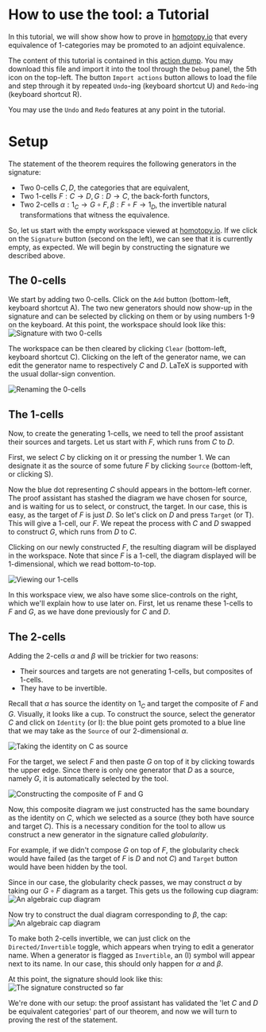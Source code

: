 
# How to use the tool: a Tutorial

In this tutorial, we will show show how to prove in [homotopy.io](https://beta.homotopy.io) that every equivalence of 1-categories may be promoted to an adjoint equivalence.

The content of this tutorial is contained in this [action dump](./homotopy-model/tests/examples/equivalence_to_adjoint_equivalence.json). You may download this file and import it into the tool through the `Debug` panel, the 5th icon on the top-left.
The button `Import actions` button allows to load the file and step through it by repeated `Undo`-ing (keyboard shortcut U) and `Redo`-ing (keyboard shortcut R).

You may use the `Undo` and `Redo` features at any point in the tutorial.

# Setup

The statement of the theorem requires the following generators in the signature:
- Two 0-cells $C,D$, the categories that are equivalent,
- Two 1-cells $F: C \to D,G: D \to C$, the back-forth functors,
- Two 2-cells $\alpha: 1_C \to G \circ F,\beta: F \circ F \to 1_D$, the invertible natural transformations that witness the equivalence.

So, let us start with the empty workspace viewed at [homotopy.io](https://beta.homotopy.io).
If we click on the `Signature` button (second on the left), we can see that it is currently empty, as expected. We will begin by constructing the signature we described above.

## The 0-cells

We start by adding two 0-cells. Click on the `Add` button (bottom-left, keyboard shortcut A). The two new generators should now show-up in the signature and can be selected by clicking on them or by using numbers 1-9 on the keyboard. At this point, the workspace should look like this:
![Signature with two 0-cells](./doc/img/tutorial1.png)

The workspace can be then cleared by clicking `Clear` (bottom-left, keyboard shortcut C).
Clicking on the left of the generator name, we can edit the generator name to respectively $C$ and $D$. LaTeX is supported with the usual dollar-sign convention.

![Renaming the 0-cells](./doc/img/tutorial2.png)

## The 1-cells

Now, to create the generating 1-cells, we need to tell the proof assistant their sources and targets. Let us start with $F$, which runs from $C$ to $D$.

First, we select $C$ by clicking on it or pressing the number 1. We can designate it as the source of some future $F$ by clicking `Source` (bottom-left, or clicking S).

Now the blue dot representing $C$ should appears in the bottom-left corner. The proof assistant has stashed the diagram we have chosen for source, and is waiting for us to select, or construct, the target.
In our case, this is easy, as the target of $F$ is just $D$. So let's click on $D$ and press `Target` (or T).
This will give a 1-cell, our $F$. We repeat the process with $C$ and $D$ swapped to construct $G$, which runs from $D$ to $C$.

Clicking on our newly constructed $F$, the resulting diagram will be displayed in the workspace. Note that since $F$ is a 1-cell, the diagram displayed will be 1-dimensional, which we read bottom-to-top.

![Viewing our 1-cells](./doc/img/tutorial3.png)

In this workspace view, we also have some slice-controls on the right, which we'll explain how to use later on. First, let us rename these 1-cells to $F$ and $G$, as we have done previously for $C$ and $D$.

## The 2-cells

Adding the 2-cells $\alpha$ and $\beta$ will be trickier for two reasons:
- Their sources and targets are not generating 1-cells, but composites of 1-cells.
- They have to be invertible.

Recall that $\alpha$ has source the identity on $1_C$ and target the composite of $F$ and $G$. Visually, it looks like a cup.
To construct the source, select the generator $C$ and click on `Identity` (or I): the blue point gets promoted to a blue line that we may take as the `Source` of our 2-dimensional $\alpha$.

![Taking the identity on C as source](./doc/img/tutorial4.png)

For the target, we select $F$ and then paste $G$ on top of it by clicking towards the upper edge. Since there is only one generator that $D$ as a source, namely $G$, it is automatically selected by the tool.

![Constructing the composite of F and G](./doc/img/tutorial5.png)

Now, this composite diagram we just constructed has the same boundary as the identity on $C$, which we selected as a source (they both have source and target $C$). This is a necessary condition for the tool to allow us construct a new generator in the signature called *globularity*.

For example, if we didn't compose $G$ on top of $F$, the globularity check would have failed (as the target of $F$ is $D$ and not $C$) and `Target` button would have been hidden by the tool.

Since in our case, the globularity check passes, we may construct $\alpha$ by taking our $G \circ F$ diagram as a target. This gets us the following cup diagram:
![An algebraic cup diagram](./doc/img/tutorial6.svg)

Now try to construct the dual diagram corresponding to $\beta$, the cap:
![An algebraic cap diagram](./doc/img/tutorial7.svg)

To make both 2-cells invertible, we can just click on the `Directed/Invertible` toggle, which appears when trying to edit a generator name. When a generator is flagged as `Invertible`, an (I) symbol will appear next to its name. In our case, this should only happen for $\alpha$ and $\beta$.

At this point, the signature should look like this:
![The signature constructed so far](./doc/img/tutorial8.png)

We're done with our setup: the proof assistant has validated the 'let $C$ and $D$ be equivalent categories' part of our theorem, and now we will turn to proving the rest of the statement.


